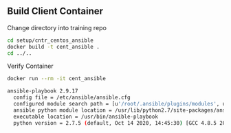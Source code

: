 ## Build Client Container

Change directory into training repo

```bash
cd setup/cntr_centos_ansible
docker build -t cent_ansible .
cd ../..
```

Verify Container 

```bash
docker run --rm -it cent_ansible 
```

```bash
ansible-playbook 2.9.17
  config file = /etc/ansible/ansible.cfg
  configured module search path = [u'/root/.ansible/plugins/modules', u'/usr/share/ansible/plugins/modules']
  ansible python module location = /usr/lib/python2.7/site-packages/ansible
  executable location = /usr/bin/ansible-playbook
  python version = 2.7.5 (default, Oct 14 2020, 14:45:30) [GCC 4.8.5 20150623 (Red Hat 4.8.5-44)]
```